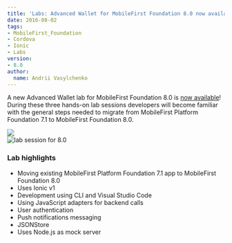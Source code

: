 ```yaml
---
title: 'Labs: Advanced Wallet for MobileFirst Foundation 8.0 now available'
date: 2016-08-02
tags:
- MobileFirst_Foundation
- Cordova
- Ionic
- Labs
version:
- 8.0
author:
  name: Andrii Vasylchenko
---
```

A new Advanced Wallet lab for MobileFirst Foundation 8.0 is [now available]({{site.baseurl}}/labs/developers/8.0/intro)! During these three hands-on lab sessions developers will become familiar with the general steps needed to migrate from MobileFirst Platform Foundation 7.1 to MobileFirst Foundation 8.0.

<div style="max-width: 200px">
  <a href="{{site.baseurl}}/labs/developers/8.0/advancedwallet"><img src="{{site.baseurl}}/labs/developers/8.0/advancedwallet/logo_small.png"></a>
</div>

<div>
  <img alt="lab session for 8.0" src="{{site.baseurl}}/labs/developers/8.0/advancedwallet/screenstory.jpg">
</div>

### Lab highlights

* Moving existing MobileFirst Platform Foundation 7.1 app to MobileFirst Foundation 8.0
* Uses Ionic v1
* Development using CLI and Visual Studio Code
* Using JavaScript adapters for backend calls
* User authentication
* Push notifications messaging
* JSONStore
* Uses Node.js as mock server
